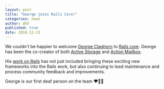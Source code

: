 ```yaml
---
layout: post
title: "George joins Rails Core!"
categories: news
author: dhh
published: true
date: 2018-12-13
---
```


We couldn't be happier to welcome [George Claghorn](https://github.com/georgeclaghorn) to [Rails core](http://rubyonrails.org/community/#core). George has been the co-creator of both [Active Storage](https://edgeguides.rubyonrails.org/active_storage_overview.html) and [Action Mailbox](https://weblog.rubyonrails.org/2018/12/13/introducing-action-mailbox-for-rails-6/).

His [work on Rails](https://contributors.rubyonrails.org/contributors/george-claghorn/commits) has not just included bringing these exciting new frameworks into the Rails work, but also continuing to lead maintenance and process community feedback and improvements.

George is our first deaf person on the team ❤️🎉👏
